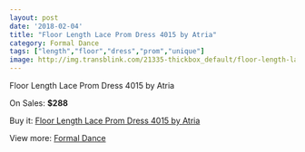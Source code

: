 ```yaml
---
layout: post
date: '2018-02-04'
title: "Floor Length Lace Prom Dress 4015 by Atria"
category: Formal Dance
tags: ["length","floor","dress","prom","unique"]
image: http://img.transblink.com/21335-thickbox_default/floor-length-lace-prom-dress-4015-by-atria.jpg
---
```

Floor Length Lace Prom Dress 4015 by Atria

On Sales: **$288**
<a href="https://www.transblink.com/en/formal-dance/6762-floor-length-lace-prom-dress-4015-by-atria.html"><amp-img layout="responsive" width="600" height="600" src="//img.transblink.com/21335-thickbox_default/floor-length-lace-prom-dress-4015-by-atria.jpg" alt="Floor Length Lace Prom Dress 4015 by Atria 0" /></a>
<a href="https://www.transblink.com/en/formal-dance/6762-floor-length-lace-prom-dress-4015-by-atria.html"><amp-img layout="responsive" width="600" height="600" src="//img.transblink.com/21338-thickbox_default/floor-length-lace-prom-dress-4015-by-atria.jpg" alt="Floor Length Lace Prom Dress 4015 by Atria 1" /></a>
<a href="https://www.transblink.com/en/formal-dance/6762-floor-length-lace-prom-dress-4015-by-atria.html"><amp-img layout="responsive" width="600" height="600" src="//img.transblink.com/21337-thickbox_default/floor-length-lace-prom-dress-4015-by-atria.jpg" alt="Floor Length Lace Prom Dress 4015 by Atria 2" /></a>
<a href="https://www.transblink.com/en/formal-dance/6762-floor-length-lace-prom-dress-4015-by-atria.html"><amp-img layout="responsive" width="600" height="600" src="//img.transblink.com/21336-thickbox_default/floor-length-lace-prom-dress-4015-by-atria.jpg" alt="Floor Length Lace Prom Dress 4015 by Atria 3" /></a>

Buy it: [Floor Length Lace Prom Dress 4015 by Atria](https://www.transblink.com/en/formal-dance/6762-floor-length-lace-prom-dress-4015-by-atria.html "Floor Length Lace Prom Dress 4015 by Atria")

View more: [Formal Dance](https://www.transblink.com/en/6-formal-dance "Formal Dance")
